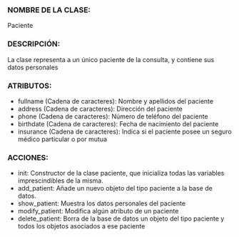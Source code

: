 ### NOMBRE DE LA CLASE: 
Paciente

### DESCRIPCIÓN: 
La clase representa a un único paciente de la consulta, y contiene sus datos personales

### ATRIBUTOS: 
- fullname	(Cadena de caracteres):	 Nombre y apellidos del paciente
- address	(Cadena de caracteres):	 Dirección del paciente
- phone		(Cadena de caracteres):	 Número de teléfono del paciente
- birthdate	(Cadena de caracteres):	 Fecha de nacimiento del paciente
- insurance	(Cadena de caracteres):	 Indica si el paciente posee un seguro médico particular o por mutua 

### ACCIONES:
- init: Constructor de la clase paciente, que inicializa todas las variables imprescindibles de la misma.  
- add_patient: Añade un nuevo objeto del tipo paciente a la base de datos.  
- show_patient: Muestra los datos personales del paciente
- modify_patient: Modifica algún atributo de un paciente  
- delete_patient: Borra de la base de datos un objeto del tipo paciente y todos los objetos asociados a ese paciente  
